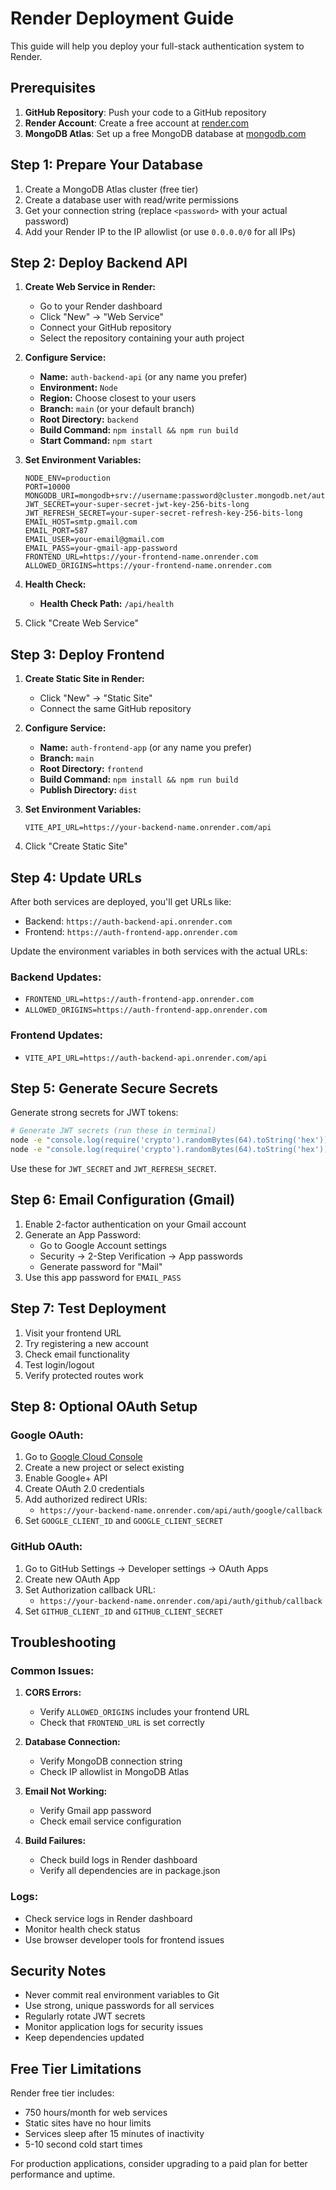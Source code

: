 # Render Deployment Guide

This guide will help you deploy your full-stack authentication system to Render.

## Prerequisites

1. **GitHub Repository**: Push your code to a GitHub repository
2. **Render Account**: Create a free account at [render.com](https://render.com)
3. **MongoDB Atlas**: Set up a free MongoDB database at [mongodb.com](https://www.mongodb.com/atlas)

## Step 1: Prepare Your Database

1. Create a MongoDB Atlas cluster (free tier)
2. Create a database user with read/write permissions
3. Get your connection string (replace `<password>` with your actual password)
4. Add your Render IP to the IP allowlist (or use `0.0.0.0/0` for all IPs)

## Step 2: Deploy Backend API

1. **Create Web Service in Render:**
   - Go to your Render dashboard
   - Click "New" → "Web Service"
   - Connect your GitHub repository
   - Select the repository containing your auth project

2. **Configure Service:**
   - **Name:** `auth-backend-api` (or any name you prefer)
   - **Environment:** `Node`
   - **Region:** Choose closest to your users
   - **Branch:** `main` (or your default branch)
   - **Root Directory:** `backend`
   - **Build Command:** `npm install && npm run build`
   - **Start Command:** `npm start`

3. **Set Environment Variables:**
   ```
   NODE_ENV=production
   PORT=10000
   MONGODB_URI=mongodb+srv://username:password@cluster.mongodb.net/authdb
   JWT_SECRET=your-super-secret-jwt-key-256-bits-long
   JWT_REFRESH_SECRET=your-super-secret-refresh-key-256-bits-long
   EMAIL_HOST=smtp.gmail.com
   EMAIL_PORT=587
   EMAIL_USER=your-email@gmail.com
   EMAIL_PASS=your-gmail-app-password
   FRONTEND_URL=https://your-frontend-name.onrender.com
   ALLOWED_ORIGINS=https://your-frontend-name.onrender.com
   ```

4. **Health Check:**
   - **Health Check Path:** `/api/health`

5. Click "Create Web Service"

## Step 3: Deploy Frontend

1. **Create Static Site in Render:**
   - Click "New" → "Static Site"
   - Connect the same GitHub repository

2. **Configure Service:**
   - **Name:** `auth-frontend-app` (or any name you prefer)
   - **Branch:** `main`
   - **Root Directory:** `frontend`
   - **Build Command:** `npm install && npm run build`
   - **Publish Directory:** `dist`

3. **Set Environment Variables:**
   ```
   VITE_API_URL=https://your-backend-name.onrender.com/api
   ```

4. Click "Create Static Site"

## Step 4: Update URLs

After both services are deployed, you'll get URLs like:
- Backend: `https://auth-backend-api.onrender.com`
- Frontend: `https://auth-frontend-app.onrender.com`

Update the environment variables in both services with the actual URLs:

### Backend Updates:
- `FRONTEND_URL=https://auth-frontend-app.onrender.com`
- `ALLOWED_ORIGINS=https://auth-frontend-app.onrender.com`

### Frontend Updates:
- `VITE_API_URL=https://auth-backend-api.onrender.com/api`

## Step 5: Generate Secure Secrets

Generate strong secrets for JWT tokens:

```bash
# Generate JWT secrets (run these in terminal)
node -e "console.log(require('crypto').randomBytes(64).toString('hex'))"
node -e "console.log(require('crypto').randomBytes(64).toString('hex'))"
```

Use these for `JWT_SECRET` and `JWT_REFRESH_SECRET`.

## Step 6: Email Configuration (Gmail)

1. Enable 2-factor authentication on your Gmail account
2. Generate an App Password:
   - Go to Google Account settings
   - Security → 2-Step Verification → App passwords
   - Generate password for "Mail"
3. Use this app password for `EMAIL_PASS`

## Step 7: Test Deployment

1. Visit your frontend URL
2. Try registering a new account
3. Check email functionality
4. Test login/logout
5. Verify protected routes work

## Step 8: Optional OAuth Setup

### Google OAuth:
1. Go to [Google Cloud Console](https://console.cloud.google.com/)
2. Create a new project or select existing
3. Enable Google+ API
4. Create OAuth 2.0 credentials
5. Add authorized redirect URIs:
   - `https://your-backend-name.onrender.com/api/auth/google/callback`
6. Set `GOOGLE_CLIENT_ID` and `GOOGLE_CLIENT_SECRET`

### GitHub OAuth:
1. Go to GitHub Settings → Developer settings → OAuth Apps
2. Create new OAuth App
3. Set Authorization callback URL:
   - `https://your-backend-name.onrender.com/api/auth/github/callback`
4. Set `GITHUB_CLIENT_ID` and `GITHUB_CLIENT_SECRET`

## Troubleshooting

### Common Issues:

1. **CORS Errors:**
   - Verify `ALLOWED_ORIGINS` includes your frontend URL
   - Check that `FRONTEND_URL` is set correctly

2. **Database Connection:**
   - Verify MongoDB connection string
   - Check IP allowlist in MongoDB Atlas

3. **Email Not Working:**
   - Verify Gmail app password
   - Check email service configuration

4. **Build Failures:**
   - Check build logs in Render dashboard
   - Verify all dependencies are in package.json

### Logs:
- Check service logs in Render dashboard
- Monitor health check status
- Use browser developer tools for frontend issues

## Security Notes

- Never commit real environment variables to Git
- Use strong, unique passwords for all services
- Regularly rotate JWT secrets
- Monitor application logs for security issues
- Keep dependencies updated

## Free Tier Limitations

Render free tier includes:
- 750 hours/month for web services
- Static sites have no hour limits
- Services sleep after 15 minutes of inactivity
- 5-10 second cold start times

For production applications, consider upgrading to a paid plan for better performance and uptime.

